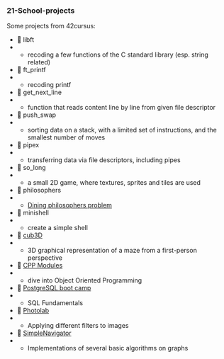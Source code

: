 ### 21-School-projects

Some projects from 42cursus:

- :file_folder: libft
- - recoding a few functions of the C standard library (esp. string related)
- :file_folder: ft_printf
-  - recoding printf
- :file_folder: get_next_line 
- - function that reads content line by line from given file descriptor
- :file_folder: push_swap
- - sorting data on a stack, with a limited set of instructions, and the smallest number of moves
- :file_folder: pipex
- - transferring data via file descriptors, including pipes
- :file_folder: so_long
- - a small 2D game, where textures, sprites and tiles are used
- :file_folder: philosophers
- - [Dining philosophers problem](https://en.wikipedia.org/wiki/Dining_philosophers_problem)
- :file_folder: minishell
- - create a simple shell
- :file_folder: [cub3D](https://github.com/sinyana383/cub3d)
- - 3D graphical representation of a maze from a first-person perspective
- :file_folder: [CPP Modules](https://github.com/sinyana383/CPP-Modules)
- - dive into Object Oriented Programming
- :file_folder: [PostgreSQL boot camp](https://github.com/sinyana383/PostgreSQL)
- - SQL Fundamentals
- :file_folder: [Photolab](https://github.com/sinyana383/PhotoLab)
- - Applying different filters to images
- :file_folder: [SimpleNavigator](https://github.com/sinyana383/SimpleNavigator)
- - Implementations of several basic algorithms on graphs
